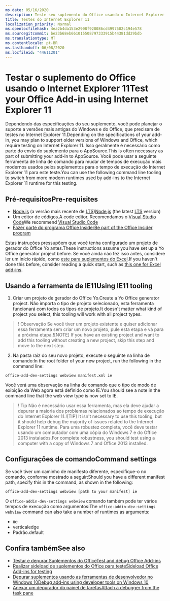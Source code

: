 ```yaml
---
ms.date: 05/16/2020
description: Teste seu suplemento do Office usando o Internet Explorer 11.
title: Testes do Internet Explorer 11
localization_priority: Normal
ms.openlocfilehash: 4ea2b4da153e2908f928086cd4997502c194e578
ms.sourcegitcommit: be23b68eb661015508797333915b44381dd29bdb
ms.translationtype: MT
ms.contentlocale: pt-BR
ms.lasthandoff: 06/08/2020
ms.locfileid: "44611201"
---
```

# <a name="test-your-office-add-in-using-internet-explorer-11"></a><span data-ttu-id="1b6af-103">Testar o suplemento do Office usando o Internet Explorer 11</span><span class="sxs-lookup"><span data-stu-id="1b6af-103">Test your Office Add-in using Internet Explorer 11</span></span>

<span data-ttu-id="1b6af-104">Dependendo das especificações do seu suplemento, você pode planejar o suporte a versões mais antigas do Windows e do Office, que precisam de testes no Internet Explorer 11.</span><span class="sxs-lookup"><span data-stu-id="1b6af-104">Depending on the specifications of your add-in, you may plan to support older versions of Windows and Office, which require testing on Internet Explorer 11.</span></span> <span data-ttu-id="1b6af-105">Isso geralmente é necessário como parte do envio do suplemento para o AppSource.</span><span class="sxs-lookup"><span data-stu-id="1b6af-105">This is often necessary as part of submitting your add-in to AppSource.</span></span> <span data-ttu-id="1b6af-106">Você pode usar a seguinte ferramenta de linha de comando para mudar de tempos de execução mais modernos usados pelos suplementos para o tempo de execução do Internet Explorer 11 para este teste.</span><span class="sxs-lookup"><span data-stu-id="1b6af-106">You can use the following command line tooling to switch from more modern runtimes used by add-ins to the Internet Explorer 11 runtime for this testing.</span></span>

## <a name="pre-requisites"></a><span data-ttu-id="1b6af-107">Pré-requisitos</span><span class="sxs-lookup"><span data-stu-id="1b6af-107">Pre-requisites</span></span>

- <span data-ttu-id="1b6af-108">[Node.js](https://nodejs.org/) (a versão mais recente de [LTS](https://nodejs.org/about/releases))</span><span class="sxs-lookup"><span data-stu-id="1b6af-108">[Node.js](https://nodejs.org/) (the latest [LTS](https://nodejs.org/about/releases) version)</span></span>
- <span data-ttu-id="1b6af-109">Um editor de códigos.</span><span class="sxs-lookup"><span data-stu-id="1b6af-109">A code editor.</span></span> <span data-ttu-id="1b6af-110">Recomendamos o [Visual Studio Code](https://code.visualstudio.com/)</span><span class="sxs-lookup"><span data-stu-id="1b6af-110">We recommend [Visual Studio Code](https://code.visualstudio.com/)</span></span>
- [<span data-ttu-id="1b6af-111">Fazer parte do programa Office Insider</span><span class="sxs-lookup"><span data-stu-id="1b6af-111">Be part of the Office Insider program</span></span>](https://insider.office.com)

<span data-ttu-id="1b6af-112">Estas instruções pressupõem que você tenha configurado um projeto de gerador do Office Yo antes.</span><span class="sxs-lookup"><span data-stu-id="1b6af-112">These instructions assume you have set up a Yo Office generator project before.</span></span> <span data-ttu-id="1b6af-113">Se você ainda não fez isso antes, considere ler um início rápido, como [este para suplementos do Excel](../quickstarts/excel-quickstart-jquery.md).</span><span class="sxs-lookup"><span data-stu-id="1b6af-113">If you haven't done this before, consider reading a quick start, such as [this one for Excel add-ins](../quickstarts/excel-quickstart-jquery.md).</span></span>

## <a name="using-ie11-tooling"></a><span data-ttu-id="1b6af-114">Usando a ferramenta de IE11</span><span class="sxs-lookup"><span data-stu-id="1b6af-114">Using IE11 tooling</span></span>

1. <span data-ttu-id="1b6af-115">Criar um projeto de gerador do Office Yo.</span><span class="sxs-lookup"><span data-stu-id="1b6af-115">Create a Yo Office generator project.</span></span> <span data-ttu-id="1b6af-116">Não importa o tipo de projeto selecionado, esta ferramenta funcionará com todos os tipos de projeto.</span><span class="sxs-lookup"><span data-stu-id="1b6af-116">It doesn't matter what kind of project you select, this tooling will work with all project types.</span></span>

> <span data-ttu-id="1b6af-117">! Observação Se você tiver um projeto existente e quiser adicionar essa ferramenta sem criar um novo projeto, pule esta etapa e vá para a próxima etapa.</span><span class="sxs-lookup"><span data-stu-id="1b6af-117">![NOTE] If you have an existing project and want to add this tooling without creating a new project, skip this step and move to the next step.</span></span> 

2. <span data-ttu-id="1b6af-118">Na pasta raiz do seu novo projeto, execute o seguinte na linha de comando:</span><span class="sxs-lookup"><span data-stu-id="1b6af-118">In the root folder of your new project, run the following in the command line:</span></span>

```command&nbsp;line
office-add-dev-settings webview manifest.xml ie
```
<span data-ttu-id="1b6af-119">Você verá uma observação na linha de comando que o tipo de modo de exibição da Web agora está definido como IE.</span><span class="sxs-lookup"><span data-stu-id="1b6af-119">You should see a note in the command line that the web view type is now set to IE.</span></span>

> <span data-ttu-id="1b6af-120">! Tip Não é necessário usar essa ferramenta, mas ela deve ajudar a depurar a maioria dos problemas relacionados ao tempo de execução do Internet Explorer 11.</span><span class="sxs-lookup"><span data-stu-id="1b6af-120">![TIP] It isn't necessary to use this tooling, but it should help debug the majority of issues related to the Internet Explorer 11 runtime.</span></span> <span data-ttu-id="1b6af-121">Para uma robustez completa, você deve testar usando um computador com uma cópia do Windows 7 e do Office 2013 instalados.</span><span class="sxs-lookup"><span data-stu-id="1b6af-121">For complete robustness, you should test using a computer with a copy of Windows 7 and Office 2013 installed.</span></span>

## <a name="command-settings"></a><span data-ttu-id="1b6af-122">Configurações de comando</span><span class="sxs-lookup"><span data-stu-id="1b6af-122">Command settings</span></span>

<span data-ttu-id="1b6af-123">Se você tiver um caminho de manifesto diferente, especifique-o no comando, conforme mostrado a seguir:</span><span class="sxs-lookup"><span data-stu-id="1b6af-123">Should you have a different manifest path, specify this in the command, as shown in the following:</span></span>

`office-add-dev-settings webview [path to your manifest] ie`

<span data-ttu-id="1b6af-124">O `office-addin-dev-settings webview` comando também pode ter vários tempos de execução como argumentos:</span><span class="sxs-lookup"><span data-stu-id="1b6af-124">The `office-addin-dev-settings webview` command can also take a number of runtimes as arguments:</span></span>

- <span data-ttu-id="1b6af-125">i</span><span class="sxs-lookup"><span data-stu-id="1b6af-125">ie</span></span>
- <span data-ttu-id="1b6af-126">vertical</span><span class="sxs-lookup"><span data-stu-id="1b6af-126">edge</span></span>
- <span data-ttu-id="1b6af-127">Padrão.</span><span class="sxs-lookup"><span data-stu-id="1b6af-127">default</span></span>

## <a name="see-also"></a><span data-ttu-id="1b6af-128">Confira também</span><span class="sxs-lookup"><span data-stu-id="1b6af-128">See also</span></span>
* [<span data-ttu-id="1b6af-129">Testar e depurar Suplementos do Office</span><span class="sxs-lookup"><span data-stu-id="1b6af-129">Test and debug Office Add-ins</span></span>](test-debug-office-add-ins.md)
* [<span data-ttu-id="1b6af-130">Realizar sideload de suplementos do Office para teste</span><span class="sxs-lookup"><span data-stu-id="1b6af-130">Sideload Office Add-ins for testing</span></span>](create-a-network-shared-folder-catalog-for-task-pane-and-content-add-ins.md)
* [<span data-ttu-id="1b6af-131">Depurar suplementos usando as ferramentas de desenvolvedor no Windows 10</span><span class="sxs-lookup"><span data-stu-id="1b6af-131">Debug add-ins using developer tools on Windows 10</span></span>](debug-add-ins-using-f12-developer-tools-on-windows-10.md)
* [<span data-ttu-id="1b6af-132">Anexar um depurador do painel de tarefas</span><span class="sxs-lookup"><span data-stu-id="1b6af-132">Attach a debugger from the task pane</span></span>](attach-debugger-from-task-pane.md)